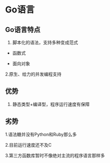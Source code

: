 # Go语言

## Go语言特点

1. 脚本化的语法，支持多种变成范式

* 函数式

* 面向对象

2.原生、给力的并发编程支持


## 优势

1. 静态类型+编译型，程序运行速度有保障

## 劣势

1.语法糖并没有Python和Ruby那么多

2.目前运行速度还不及C

3.第三方函数库暂时不像绝对主流的程序语言那样多

